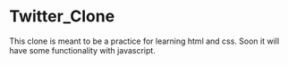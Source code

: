 # Twitter_Clone

This clone is meant to be a practice for learning html and css.
Soon it will have some functionality with javascript.
